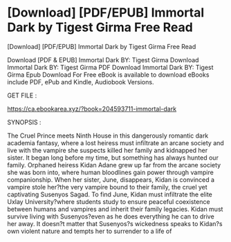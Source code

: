 # [Download] [PDF/EPUB] Immortal Dark by Tigest Girma Free Read
[Download] [PDF/EPUB] Immortal Dark by Tigest Girma Free Read

Download [PDF & EPUB] Immortal Dark BY: Tigest Girma Download Immortal Dark BY: Tigest Girma PDF Download Immortal Dark BY: Tigest Girma Epub Download For Free eBook is available to download eBooks include PDF, ePub and Kindle, Audiobook Versions.

GET FILE :

https://ca.ebookarea.xyz/?book=204593711-immortal-dark

SYNOPSIS : 

The Cruel Prince meets Ninth House in this dangerously romantic dark academia fantasy, where a lost heiress must infiltrate an arcane society and live with the vampire she suspects killed her family and kidnapped her sister. It began long before my time, but something has always hunted our family. Orphaned heiress Kidan Adane grew up far from the arcane society she was born into, where human bloodlines gain power through vampire companionship. When her sister, June, disappears, Kidan is convinced a vampire stole her?the very vampire bound to their family, the cruel yet captivating Susenyos Sagad. To find June, Kidan must infiltrate the elite Uxlay University?where students study to ensure peaceful coexistence between humans and vampires and inherit their family legacies. Kidan must survive living with Susenyos?even as he does everything he can to drive her away. It doesn?t matter that Susenyos?s wickedness speaks to Kidan?s own violent nature and tempts her to surrender to a life of 
